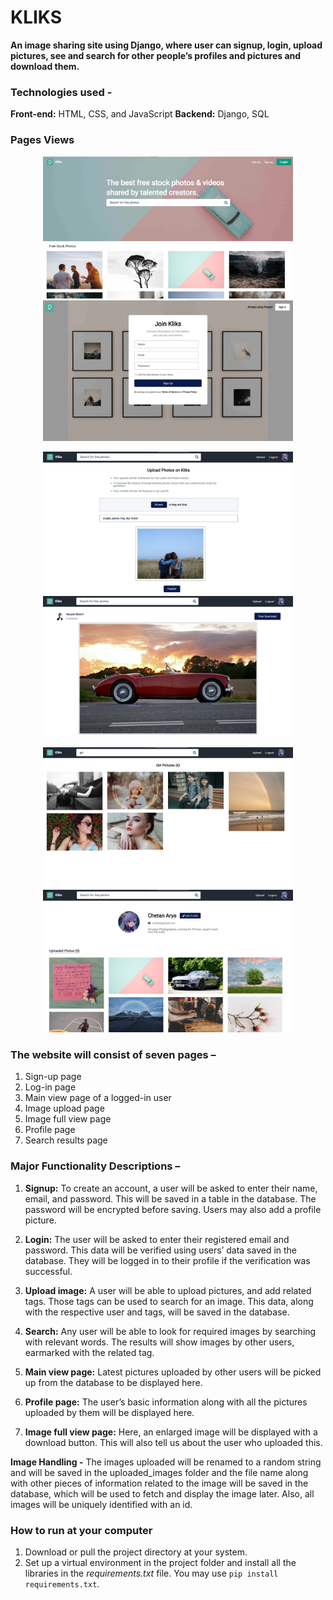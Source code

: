 # KLIKS
**An image sharing site using Django, where user can signup, login, upload pictures, see and search for other people’s profiles and pictures and download them.**

### Technologies used - 
**Front-end:** HTML, CSS, and JavaScript
**Backend:** Django, SQL

### Pages Views
<p align="center">
  <img src="https://raw.githubusercontent.com/navjeet-py/kliks/main/media/landing-page.jpeg" width="400" title="hover text">
  <img src="https://github.com/navjeet-py/kliks/blob/main/media/signup-page.jpeg" width="400" alt="accessibility text">
</p>
<p align="center">
  <img src="https://raw.githubusercontent.com/navjeet-py/kliks/main/media/upload-page.jpeg" width="400" title="hover text">
  <img src="https://github.com/navjeet-py/kliks/blob/main/media/imageview-page.jpeg" width="400" alt="accessibility text">
</p>
<p align="center">
  <img src="https://raw.githubusercontent.com/navjeet-py/kliks/main/media/search-page.jpeg" width="400" title="hover text">
  <img src="https://github.com/navjeet-py/kliks/blob/main/media/profile-page.jpeg" width="400" alt="accessibility text">
</p>


### The website will consist of seven pages –
1. Sign-up page
2. Log-in page
3. Main view page of a logged-in user
4. Image upload page
5. Image full view page
6. Profile page
7. Search results page


### Major Functionality Descriptions –
1. **Signup:** To create an account, a user will be asked to enter their name, email, and
password. This will be saved in a table in the database. The password will be encrypted
before saving. Users may also add a profile picture.

2. **Login:** The user will be asked to enter their registered email and password. This data will
be verified using users’ data saved in the database. They will be logged in to their profile
if the verification was successful.

3. **Upload image:** A user will be able to upload pictures, and add related tags. Those tags
can be used to search for an image. This data, along with the respective user and tags,
will be saved in the database.

4. **Search:** Any user will be able to look for required images by searching with relevant
words. The results will show images by other users, earmarked with the related tag.

5. **Main view page:** Latest pictures uploaded by other users will be picked up from the
database to be displayed here.

6. **Profile page:** The user’s basic information along with all the pictures uploaded by them
will be displayed here.

7. **Image full view page:** Here, an enlarged image will be displayed with a download
button. This will also tell us about the user who uploaded this. 

**Image Handling -** The images uploaded will be renamed to a random string and will be saved in
the uploaded_images folder and the file name along with other pieces of information related to
the image will be saved in the database, which will be used to fetch and display the image later.
Also, all images will be uniquely identified with an id.

### How to run at your computer
1. Download or pull the project directory at your system. 
2. Set up a virtual environment in the project folder and install all the libraries in the *requirements.txt* file. You may use `pip install requirements.txt`.
